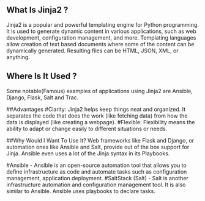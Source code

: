 ## What Is Jinja2 ?
Jinja2 is a popular and powerful templating engine for Python programming. It is used to generate dynamic content in various applications, such as web development, configuration management, and more. 
Templating languages allow creation of text based documents where some of the content can be dynamically generated. Resulting files can be HTML, JSON, XML, or anything.

## Where Is It Used ?
Some notable(Famous) examples of applications using Jinja2 are Ansible, Django, Flask, Salt and Trac.

##Advantages
#Clarity:
Jinja2 helps keep things neat and organized. It separates the code that does the work (like fetching data) from how the data is displayed (like creating a webpage).
#Flexible: 
Flexibility means the ability to adapt or change easily to different situations or needs.

##Why Would I Want To Use It?
Web frameworks like Flask and Django, or automation ones like Ansible and Salt, provide out of the box support for Jinja.
Ansible even uses a lot of the Jinja syntax in its Playbooks.

#Ansible - Ansible is an open-source automation tool that allows you to define infrastructure as code and automate tasks such as configuration management, application deployment.
#SaltStack (Salt) - Salt is another infrastructure automation and configuration management tool. It is also similar to Ansible.
Ansible uses playbooks to declare tasks.
